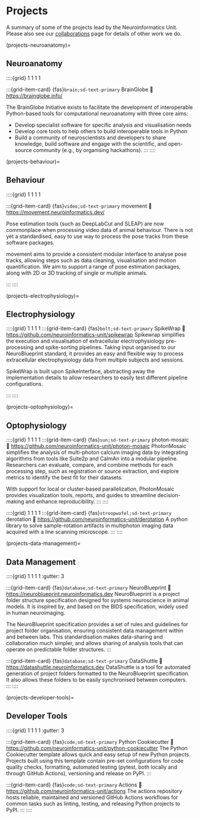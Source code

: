 # Projects
A summary of some of the projects lead by the Neuroinformatics Unit. Please also see our 
[collaborations](/collaborations) page for details of other work we do. 

(projects-neuroanatomy)=
## Neuroanatomy
::::{grid} 1 1 1 1

:::{grid-item-card} {fas}`brain;sd-text-primary` BrainGlobe
:link: https://brainglobe.info/

The BrainGlobe Initiative exists to facilitate the development of interoperable Python-based tools for computational 
neuroanatomy with three core aims:

* Develop specialist software for specific analysis and visualisation needs
* Develop core tools to help others to build interoperable tools in Python
* Build a community of neuroscientists and developers to share knowledge, build software and engage with the scientific, 
and open-source community (e.g., by organising hackathons).
:::
::::

(projects-behaviour)=
## Behaviour
::::{grid} 1 1 1 1

:::{grid-item-card} {fas}`video;sd-text-primary` movement
:link: https://movement.neuroinformatics.dev/

Pose estimation tools (such as DeepLabCut and SLEAP) are now commonplace when processing video data of animal 
behaviour. There is not yet a standardised, easy to use way to process the pose tracks from these software packages.

movement aims to provide a consistent modular interface to analyse pose tracks, allowing steps such as data cleaning, 
visualisation and motion quantification. We aim to support a range of pose estimation packages, along with 2D or 3D 
tracking of single or multiple animals. 

:::
::::

(projects-electrophysiology)=
## Electrophysiology
::::{grid} 1 1 1 1
:::{grid-item-card} {fas}`bolt;sd-text-primary` SpikeWrap
:link: https://github.com/neuroinformatics-unit/spikewrap
Spikewrap simplifies the execution and visualisation of extracellular electrophysiology pre-processing and 
spike-sorting pipelines. Taking input organised to our NeuroBlueprint standard, it provides an easy and flexible way to 
process extracellular electrophysiology data from multiple subjects and sessions. 

SpikeWrap is built upon SpikeInterface, abstracting away the implementation details to allow researchers to easily 
test different pipeline configurations.

:::
::::


(projects-optophysiology)=
## Optophysiology
::::{grid} 1 1 1 1
:::{grid-item-card} {fas}`sun;sd-text-primary` photon-mosaic
:link: https://github.com/neuroinformatics-unit/photon-mosaic
PhotonMosaic simplifies the analysis of multi-photon calcium imaging data by integrating algorithms from tools like Suite2p and CaImAn into a modular pipeline. Researchers can evaluate, compare, and combine methods for each processing step, such as registration or source extraction, and explore metrics to identify the best fit for their datasets.

With support for local or cluster-based parallelization, PhotonMosaic provides visualization tools, reports, and guides to streamline decision-making and enhance reproducibility.
:::
::::

::::{grid} 1 1 1 1
:::{grid-item-card} {fas}`stroopwafel;sd-text-primary` derotation
:link: https://github.com/neuroinformatics-unit/derotation
A python library to solve sample-rotation artifacts in multiphoton imaging data acquired with a line scanning microscope.
:::
::::



(projects-data-management)=
## Data Management
::::{grid} 1 1 1 1
:gutter: 3

:::{grid-item-card} {fas}`database;sd-text-primary` NeuroBlueprint
:link: https://neuroblueprint.neuroinformatics.dev
NeuroBlueprint is a project folder structure specification designed for systems neuroscience in animal models.
It is inspired by, and based on the BIDS specification, widely used in human neuroimaging.

The NeuroBlueprint specification provides a set of rules and guidelines for project folder organisation, ensuring 
consistent data management within and between labs.
This standardisation makes data-sharing and collaboration much simpler, and allows sharing of analysis tools that 
can operate on predictable folder structures.
:::

:::{grid-item-card} {fas}`database;sd-text-primary` DataShuttle
:link: https://datashuttle.neuroinformatics.dev
DataShuttle is a tool for automated generation of project folders formatted to the NeuroBlueprint specification. 
It also allows these folders to be easily synchronised between computers.
:::
::::

(projects-developer-tools)=
## Developer Tools
::::{grid} 1 1 1 1
:gutter: 3

:::{grid-item-card} {fas}`code;sd-text-primary` Python Cookiecutter
:link: https://github.com/neuroinformatics-unit/python-cookiecutter
The Python Cookiecutter template allows quick and easy setup of new Python projects.
Projects built using this template contain pre-set configurations for code quality checks, formatting,
automated testing (pytest, both locally and through GitHub Actions), versioning and release on PyPI.
:::

:::{grid-item-card} {fas}`code;sd-text-primary` Actions
:link: https://github.com/neuroinformatics-unit/actions
The actions repository hosts reliable, maintained and versioned GitHub Actions
workflows for common tasks such as linting, testing, and releasing Python projects to PyPI.
:::
::::
